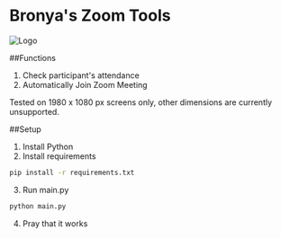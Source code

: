 # Bronya's Zoom Tools
![Logo](../assets/logo.png?raw=true)

##Functions
1. Check participant's attendance
2. Automatically Join Zoom Meeting

Tested on 1980 x 1080 px screens only, other dimensions are currently unsupported.

##Setup
1. Install Python
2. Install requirements
```bash
pip install -r requirements.txt
```
3. Run main.py
```python
python main.py
```

4. Pray that it works
